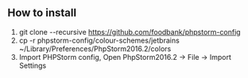 How to install
---

1. git clone --recursive https://github.com/foodbank/phpstorm-config
2. cp -r phpstorm-config/colour-schemes/jetbrains ~/Library/Preferences/PhpStorm2016.2/colors
3. Import PHPStorm config, Open PhpStorm2016.2 -> File -> Import Settings
